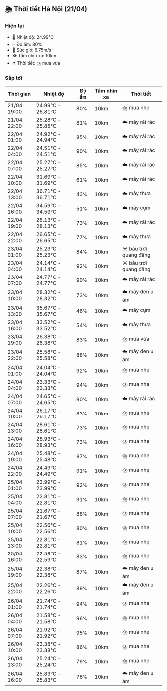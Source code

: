 ## 🌦️ Thời tiết Hà Nội (21/04)

### Hiện tại

- 🌡️ Nhiệt độ: 24.99℃
- 💦 Độ ẩm: 80%
- 💨 Sức gió: 6.75m/s
- 👁️ Tầm nhìn xa: 10km
- ☂️ Thời tiết: ⛈️ mưa vừa

### Sắp tới

| Thời gian | Nhiệt độ | Độ ẩm | Tầm nhìn xa | Thời tiết |
| --- | --- | --- | --- | --- |
| 21/04 19:00 | 24.99℃ - 26.81℃ | 80% | 10km | ⛈️ mưa nhẹ |
| 21/04 22:00 | 25.28℃ - 25.85℃ | 81% | 10km | ☁️ mây rải rác |
| 22/04 01:00 | 24.92℃ - 24.94℃ | 85% | 10km | ☁️ mây rải rác |
| 22/04 04:00 | 24.51℃ - 24.51℃ | 90% | 10km | ☁️ mây rải rác |
| 22/04 07:00 | 25.27℃ - 25.27℃ | 85% | 10km | ☁️ mây rải rác |
| 22/04 10:00 | 31.69℃ - 31.69℃ | 61% | 10km | ☁️ mây rải rác |
| 22/04 13:00 | 36.71℃ - 36.71℃ | 43% | 10km | ☁️ mây thưa |
| 22/04 16:00 | 34.59℃ - 34.59℃ | 51% | 10km | ☁️ mây cụm |
| 22/04 19:00 | 28.13℃ - 28.13℃ | 73% | 10km | ☁️ mây rải rác |
| 22/04 22:00 | 26.65℃ - 26.65℃ | 77% | 10km | ☁️ mây thưa |
| 23/04 01:00 | 25.23℃ - 25.23℃ | 84% | 10km | ☀️ bầu trời quang đãng |
| 23/04 04:00 | 24.14℃ - 24.14℃ | 92% | 10km | ☀️ bầu trời quang đãng |
| 23/04 07:00 | 24.77℃ - 24.77℃ | 90% | 10km | ☁️ mây rải rác |
| 23/04 10:00 | 28.32℃ - 28.32℃ | 73% | 10km | ☁️ mây đen u ám |
| 23/04 13:00 | 35.67℃ - 35.67℃ | 46% | 10km | ☁️ mây cụm |
| 23/04 16:00 | 33.52℃ - 33.52℃ | 54% | 10km | ☁️ mây thưa |
| 23/04 19:00 | 26.38℃ - 26.38℃ | 83% | 10km | ⛈️ mưa vừa |
| 23/04 22:00 | 25.58℃ - 25.58℃ | 88% | 10km | ☁️ mây đen u ám |
| 24/04 01:00 | 24.04℃ - 24.04℃ | 92% | 10km | ⛈️ mưa nhẹ |
| 24/04 04:00 | 23.33℃ - 23.33℃ | 94% | 10km | ⛈️ mưa nhẹ |
| 24/04 07:00 | 24.65℃ - 24.65℃ | 90% | 10km | ☁️ mây rải rác |
| 24/04 10:00 | 26.17℃ - 26.17℃ | 83% | 10km | ⛈️ mưa nhẹ |
| 24/04 13:00 | 28.61℃ - 28.61℃ | 73% | 10km | ⛈️ mưa nhẹ |
| 24/04 16:00 | 28.93℃ - 28.93℃ | 73% | 10km | ⛈️ mưa nhẹ |
| 24/04 19:00 | 25.48℃ - 25.48℃ | 87% | 10km | ⛈️ mưa nhẹ |
| 24/04 22:00 | 24.49℃ - 24.49℃ | 91% | 10km | ⛈️ mưa nhẹ |
| 25/04 01:00 | 23.99℃ - 23.99℃ | 92% | 10km | ⛈️ mưa nhẹ |
| 25/04 04:00 | 22.81℃ - 22.81℃ | 91% | 10km | ⛈️ mưa nhẹ |
| 25/04 07:00 | 21.67℃ - 21.67℃ | 88% | 10km | ⛈️ mưa nhẹ |
| 25/04 10:00 | 22.56℃ - 22.56℃ | 80% | 10km | ⛈️ mưa nhẹ |
| 25/04 13:00 | 22.81℃ - 22.81℃ | 81% | 10km | ⛈️ mưa nhẹ |
| 25/04 16:00 | 22.59℃ - 22.59℃ | 83% | 10km | ⛈️ mưa nhẹ |
| 25/04 19:00 | 22.38℃ - 22.38℃ | 87% | 10km | ☁️ mây đen u ám |
| 25/04 22:00 | 22.26℃ - 22.26℃ | 89% | 10km | ☁️ mây đen u ám |
| 26/04 01:00 | 21.74℃ - 21.74℃ | 94% | 10km | ⛈️ mưa nhẹ |
| 26/04 04:00 | 21.58℃ - 21.58℃ | 96% | 10km | ⛈️ mưa nhẹ |
| 26/04 07:00 | 21.92℃ - 21.92℃ | 95% | 10km | ⛈️ mưa nhẹ |
| 26/04 10:00 | 23.38℃ - 23.38℃ | 86% | 10km | ⛈️ mưa nhẹ |
| 26/04 13:00 | 25.24℃ - 25.24℃ | 79% | 10km | ⛈️ mưa nhẹ |
| 26/04 16:00 | 25.83℃ - 25.83℃ | 76% | 10km | ☁️ mây đen u ám |
